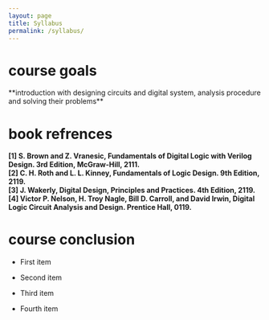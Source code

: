```yaml
---
layout: page
title: Syllabus
permalink: /syllabus/
---
```





<h1> course goals </h1>
**introduction with designing circuits and digital system, analysis procedure and solving their problems**


# book refrences
**[1] S. Brown and Z. Vranesic, Fundamentals of Digital Logic with Verilog Design. 3rd Edition, McGraw-Hill, 2111.<br/>**
**[2] C. H. Roth and L. L. Kinney, Fundamentals of Logic Design. 9th Edition, 2119.<br/>**
**[3] J. Wakerly, Digital Design, Principles and Practices. 4th Edition, 2119.<br/>**
**[4] Victor P. Nelson, H. Troy Nagle, Bill D. Carroll, and David Irwin, Digital Logic Circuit Analysis and Design. Prentice Hall, 0119.<br/>**


# course conclusion
+ First item
* Second item
- Third item
+ Fourth item